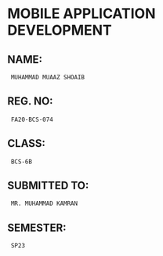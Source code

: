 # MOBILE APPLICATION DEVELOPMENT

## NAME:
     MUHAMMAD MUAAZ SHOAIB

## REG. NO:
     FA20-BCS-074

## CLASS:
     BCS-6B

## SUBMITTED TO:
     MR. MUHAMMAD KAMRAN

## SEMESTER:
     SP23


